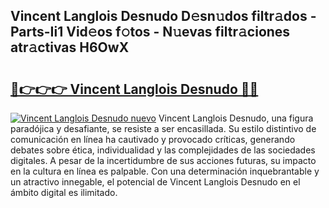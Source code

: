 ## Vincent Langlois Desnudo D𝚎sn𝚞dos filtr𝚊dos - Parts-Ii1 Vid𝚎os f𝚘tos - N𝚞evas filtr𝚊ciones atr𝚊ctivas H6OwX

# <h2><a href="http://mbczd6.tromn.icu/?c=Vincent+Langlois+Desnudo">🔗👉👉👉 Vincent Langlois Desnudo 🔗🔗</a></h2>

[![Vincent Langlois Desnudo nuevo](https://i.imgur.com/pEAQMta.gif)](http://mbczd6.tromn.icu/?c=Vincent+Langlois+Desnudo)
Vincent Langlois Desnudo, una figura paradójica y desafiante, se resiste a ser encasillada. Su estilo distintivo de comunicación en línea ha cautivado y provocado críticas, generando debates sobre ética, individualidad y las complejidades de las sociedades digitales. A pesar de la incertidumbre de sus acciones futuras, su impacto en la cultura en línea es palpable. Con una determinación inquebrantable y un atractivo innegable, el potencial de Vincent Langlois Desnudo en el ámbito digital es ilimitado.
